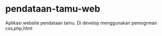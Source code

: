 # pendataan-tamu-web
Aplikasi website pendataan tamu. Di develop menggunakan pemogrman css,php,html
